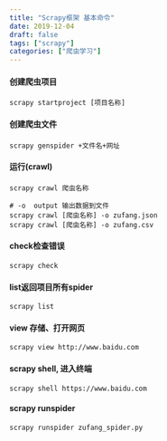```yaml
---
title: "Scrapy框架 基本命令"
date: 2019-12-04
draft: false
tags: ["scrapy"]
categories: ["爬虫学习"]
---
```


#### 创建爬虫项目
```
scrapy startproject [项目名称]
```

#### 创建爬虫文件
```
scrapy genspider +文件名+网址
```

#### 运行(crawl)
```
scrapy crawl 爬虫名称

# -o  output 输出数据到文件
scrapy crawl [爬虫名称] -o zufang.json
scrapy crawl [爬虫名称] -o zufang.csv
```

#### check检查错误
```
scrapy check
```

#### list返回项目所有spider
```
scrapy list
```

#### view 存储、打开网页
```
scrapy view http://www.baidu.com
```

#### scrapy shell, 进入终端
```
scrapy shell https://www.baidu.com
```

#### scrapy runspider
```
scrapy runspider zufang_spider.py
```